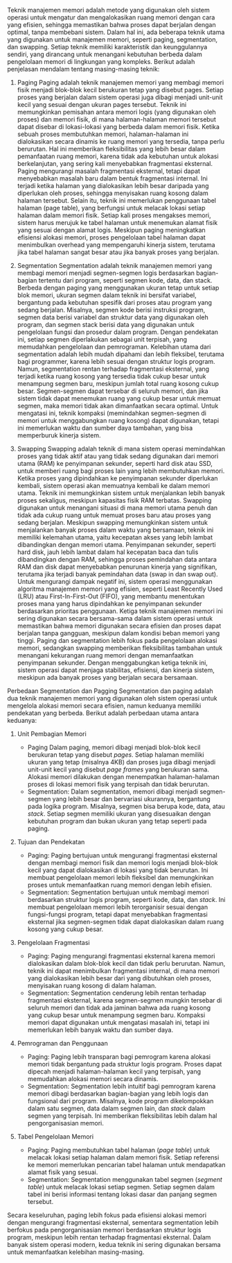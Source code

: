 Teknik manajemen memori adalah metode yang digunakan oleh sistem operasi untuk mengatur dan mengalokasikan ruang memori dengan cara yang efisien, sehingga memastikan bahwa proses dapat berjalan dengan optimal, tanpa membebani sistem. Dalam hal ini, ada beberapa teknik utama yang digunakan untuk manajemen memori, seperti paging, segmentation, dan swapping. Setiap teknik memiliki karakteristik dan keunggulannya sendiri, yang dirancang untuk menangani kebutuhan berbeda dalam pengelolaan memori di lingkungan yang kompleks. Berikut adalah penjelasan mendalam tentang masing-masing teknik: 

1. Paging
Paging adalah teknik manajemen memori yang membagi memori fisik menjadi blok-blok kecil berukuran tetap yang disebut pages. Setiap proses yang berjalan dalam sistem operasi juga dibagi menjadi unit-unit kecil yang sesuai dengan ukuran pages tersebut. Teknik ini memungkinkan pemisahan antara memori logis (yang digunakan oleh proses) dan memori fisik, di mana halaman-halaman memori tersebut dapat disebar di lokasi-lokasi yang berbeda dalam memori fisik. Ketika sebuah proses membutuhkan memori, halaman-halaman ini dialokasikan secara dinamis ke ruang memori yang tersedia, tanpa perlu berurutan. Hal ini memberikan fleksibilitas yang lebih besar dalam pemanfaatan ruang memori, karena tidak ada kebutuhan untuk alokasi berkelanjutan, yang sering kali menyebabkan fragmentasi eksternal.
Paging mengurangi masalah fragmentasi eksternal, tetapi dapat menyebabkan masalah baru dalam bentuk fragmentasi internal. Ini terjadi ketika halaman yang dialokasikan lebih besar daripada yang diperlukan oleh proses, sehingga menyisakan ruang kosong dalam halaman tersebut. Selain itu, teknik ini memerlukan penggunaan tabel halaman (page table), yang berfungsi untuk melacak lokasi setiap halaman dalam memori fisik. Setiap kali proses mengakses memori, sistem harus merujuk ke tabel halaman untuk menemukan alamat fisik yang sesuai dengan alamat logis. Meskipun paging meningkatkan efisiensi alokasi memori, proses pengelolaan tabel halaman dapat menimbulkan overhead yang mempengaruhi kinerja sistem, terutama jika tabel halaman sangat besar atau jika banyak proses yang berjalan.

2. Segmentation
Segmentation adalah teknik manajemen memori yang membagi memori menjadi segmen-segmen logis berdasarkan bagian-bagian tertentu dari program, seperti segmen kode, data, dan stack. Berbeda dengan paging yang menggunakan ukuran tetap untuk setiap blok memori, ukuran segmen dalam teknik ini bersifat variabel, bergantung pada kebutuhan spesifik dari proses atau program yang sedang berjalan. Misalnya, segmen kode berisi instruksi program, segmen data berisi variabel dan struktur data yang digunakan oleh program, dan segmen stack berisi data yang digunakan untuk pengelolaan fungsi dan prosedur dalam program. Dengan pendekatan ini, setiap segmen diperlakukan sebagai unit terpisah, yang memudahkan pengelolaan dan pemrograman.
Kelebihan utama dari segmentation adalah lebih mudah dipahami dan lebih fleksibel, terutama bagi programmer, karena lebih sesuai dengan struktur logis program. Namun, segmentation rentan terhadap fragmentasi eksternal, yang terjadi ketika ruang kosong yang tersedia tidak cukup besar untuk menampung segmen baru, meskipun jumlah total ruang kosong cukup besar. Segmen-segmen dapat tersebar di seluruh memori, dan jika sistem tidak dapat menemukan ruang yang cukup besar untuk memuat segmen, maka memori tidak akan dimanfaatkan secara optimal. Untuk mengatasi ini, teknik kompaksi (memindahkan segmen-segmen di memori untuk menggabungkan ruang kosong) dapat digunakan, tetapi ini memerlukan waktu dan sumber daya tambahan, yang bisa memperburuk kinerja sistem.

3. Swapping
Swapping adalah teknik di mana sistem operasi memindahkan proses yang tidak aktif atau yang tidak sedang digunakan dari memori utama (RAM) ke penyimpanan sekunder, seperti hard disk atau SSD, untuk memberi ruang bagi proses lain yang lebih membutuhkan memori. Ketika proses yang dipindahkan ke penyimpanan sekunder diperlukan kembali, sistem operasi akan memuatnya kembali ke dalam memori utama. Teknik ini memungkinkan sistem untuk menjalankan lebih banyak proses sekaligus, meskipun kapasitas fisik RAM terbatas. Swapping digunakan untuk menangani situasi di mana memori utama penuh dan tidak ada cukup ruang untuk memuat proses baru atau proses yang sedang berjalan.
Meskipun swapping memungkinkan sistem untuk menjalankan banyak proses dalam waktu yang bersamaan, teknik ini memiliki kelemahan utama, yaitu kecepatan akses yang lebih lambat dibandingkan dengan memori utama. Penyimpanan sekunder, seperti hard disk, jauh lebih lambat dalam hal kecepatan baca dan tulis dibandingkan dengan RAM, sehingga proses pemindahan data antara RAM dan disk dapat menyebabkan penurunan kinerja yang signifikan, terutama jika terjadi banyak pemindahan data (swap in dan swap out). Untuk mengurangi dampak negatif ini, sistem operasi menggunakan algoritma manajemen memori yang efisien, seperti Least Recently Used (LRU) atau First-In-First-Out (FIFO), yang membantu menentukan proses mana yang harus dipindahkan ke penyimpanan sekunder berdasarkan prioritas penggunaan.
Ketiga teknik manajemen memori ini sering digunakan secara bersama-sama dalam sistem operasi untuk memastikan bahwa memori digunakan secara efisien dan proses dapat berjalan tanpa gangguan, meskipun dalam kondisi beban memori yang tinggi. Paging dan segmentation lebih fokus pada pengelolaan alokasi memori, sedangkan swapping memberikan fleksibilitas tambahan untuk menangani kekurangan ruang memori dengan memanfaatkan penyimpanan sekunder. Dengan menggabungkan ketiga teknik ini, sistem operasi dapat menjaga stabilitas, efisiensi, dan kinerja sistem, meskipun ada banyak proses yang berjalan secara bersamaan.

Perbedaan Segmentation dan Pagging
Segmentation dan paging adalah dua teknik manajemen memori yang digunakan oleh sistem operasi untuk mengelola alokasi memori secara efisien, namun keduanya memiliki pendekatan yang berbeda. Berikut adalah perbedaan utama antara keduanya:

1. Unit Pembagian Memori  
   - Paging Dalam paging, memori dibagi menjadi blok-blok kecil berukuran tetap yang disebut *pages*. Setiap halaman memiliki ukuran yang tetap (misalnya 4KB) dan proses juga dibagi menjadi unit-unit kecil yang disebut *page frames* yang berukuran sama. Alokasi memori dilakukan dengan menempatkan halaman-halaman proses di lokasi memori fisik yang terpisah dan tidak berurutan.
   - Segmentation: Dalam segmentation, memori dibagi menjadi segmen-segmen yang lebih besar dan bervariasi ukurannya, bergantung pada logika program. Misalnya, segmen bisa berupa kode, data, atau *stack*. Setiap segmen memiliki ukuran yang disesuaikan dengan kebutuhan program dan bukan ukuran yang tetap seperti pada paging.

2. Tujuan dan Pendekatan 
   - Paging: Paging bertujuan untuk mengurangi fragmentasi eksternal dengan membagi memori fisik dan memori logis menjadi blok-blok kecil yang dapat dialokasikan di lokasi yang tidak berurutan. Ini membuat pengelolaan memori lebih fleksibel dan memungkinkan proses untuk memanfaatkan ruang memori dengan lebih efisien.
   - Segmentation: Segmentation bertujuan untuk membagi memori berdasarkan struktur logis program, seperti kode, data, dan *stack*. Ini membuat pengelolaan memori lebih terorganisir sesuai dengan fungsi-fungsi program, tetapi dapat menyebabkan fragmentasi eksternal jika segmen-segmen tidak dapat dialokasikan dalam ruang kosong yang cukup besar.

3. Pengelolaan Fragmentasi
   - Paging: Paging mengurangi fragmentasi eksternal karena memori dialokasikan dalam blok-blok kecil dan tidak perlu berurutan. Namun, teknik ini dapat menimbulkan fragmentasi internal, di mana memori yang dialokasikan lebih besar dari yang dibutuhkan oleh proses, menyisakan ruang kosong di dalam halaman.
   - Segmentation: Segmentation cenderung lebih rentan terhadap fragmentasi eksternal, karena segmen-segmen mungkin tersebar di seluruh memori dan tidak ada jaminan bahwa ada ruang kosong yang cukup besar untuk menampung segmen baru. Kompaksi memori dapat digunakan untuk mengatasi masalah ini, tetapi ini memerlukan lebih banyak waktu dan sumber daya.

4. Pemrograman dan Penggunaan 
   - Paging: Paging lebih transparan bagi pemrogram karena alokasi memori tidak bergantung pada struktur logis program. Proses dapat dipecah menjadi halaman-halaman kecil yang terpisah, yang memudahkan alokasi memori secara dinamis.
   - Segmentation: Segmentation lebih intuitif bagi pemrogram karena memori dibagi berdasarkan bagian-bagian yang lebih logis dan fungsional dari program. Misalnya, kode program dikelompokkan dalam satu segmen, data dalam segmen lain, dan *stack* dalam segmen yang terpisah. Ini memberikan fleksibilitas lebih dalam hal pengorganisasian memori.

5. Tabel Pengelolaan Memori
   - Paging: Paging membutuhkan tabel halaman (*page table*) untuk melacak lokasi setiap halaman dalam memori fisik. Setiap referensi ke memori memerlukan pencarian tabel halaman untuk mendapatkan alamat fisik yang sesuai.
   - Segmentation: Segmentation menggunakan tabel segmen (*segment table*) untuk melacak lokasi setiap segmen. Setiap segmen dalam tabel ini berisi informasi tentang lokasi dasar dan panjang segmen tersebut.

Secara keseluruhan, paging lebih fokus pada efisiensi alokasi memori dengan mengurangi fragmentasi eksternal, sementara segmentation lebih berfokus pada pengorganisasian memori berdasarkan struktur logis program, meskipun lebih rentan terhadap fragmentasi eksternal. Dalam banyak sistem operasi modern, kedua teknik ini sering digunakan bersama untuk memanfaatkan kelebihan masing-masing.